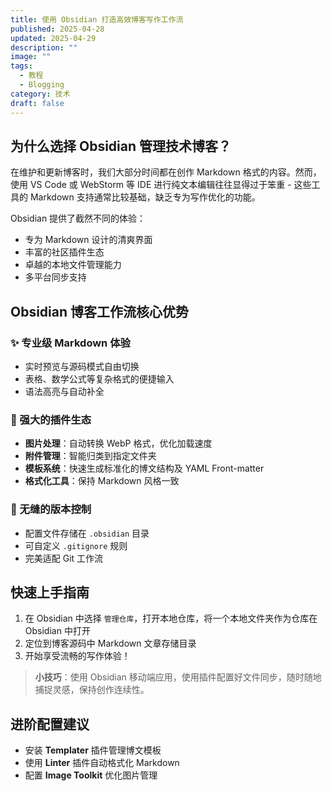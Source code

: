 ```yaml
---
title: 使用 Obsidian 打造高效博客写作工作流
published: 2025-04-28
updated: 2025-04-29
description: ""
image: ""
tags:
  - 教程
  - Blogging
category: 技术
draft: false
---
```


## 为什么选择 Obsidian 管理技术博客？

在维护和更新博客时，我们大部分时间都在创作 Markdown 格式的内容。然而，使用 VS Code 或 WebStorm 等 IDE 进行纯文本编辑往往显得过于笨重 - 这些工具的 Markdown 支持通常比较基础，缺乏专为写作优化的功能。

Obsidian 提供了截然不同的体验：

- 专为 Markdown 设计的清爽界面
- 丰富的社区插件生态
- 卓越的本地文件管理能力
- 多平台同步支持

## Obsidian 博客工作流核心优势

### ✨ 专业级 Markdown 体验

- 实时预览与源码模式自由切换
- 表格、数学公式等复杂格式的便捷输入
- 语法高亮与自动补全

### 🧩 强大的插件生态

- **图片处理**：自动转换 WebP 格式，优化加载速度
- **附件管理**：智能归类到指定文件夹
- **模板系统**：快速生成标准化的博文结构及 YAML Front-matter
- **格式化工具**：保持 Markdown 风格一致

### 🔄 无缝的版本控制

- 配置文件存储在 `.obsidian` 目录
- 可自定义 `.gitignore` 规则
- 完美适配 Git 工作流

## 快速上手指南

1. 在 Obsidian 中选择 `管理仓库`，打开本地仓库，将一个本地文件夹作为仓库在 Obsidian 中打开
2. 定位到博客源码中 Markdown 文章存储目录
3. 开始享受流畅的写作体验！

> **小技巧**：使用 Obsidian 移动端应用，使用插件配置好文件同步，随时随地捕捉灵感，保持创作连续性。

## 进阶配置建议

- 安装 **Templater** 插件管理博文模板
- 使用 **Linter** 插件自动格式化 Markdown
- 配置 **Image Toolkit** 优化图片管理